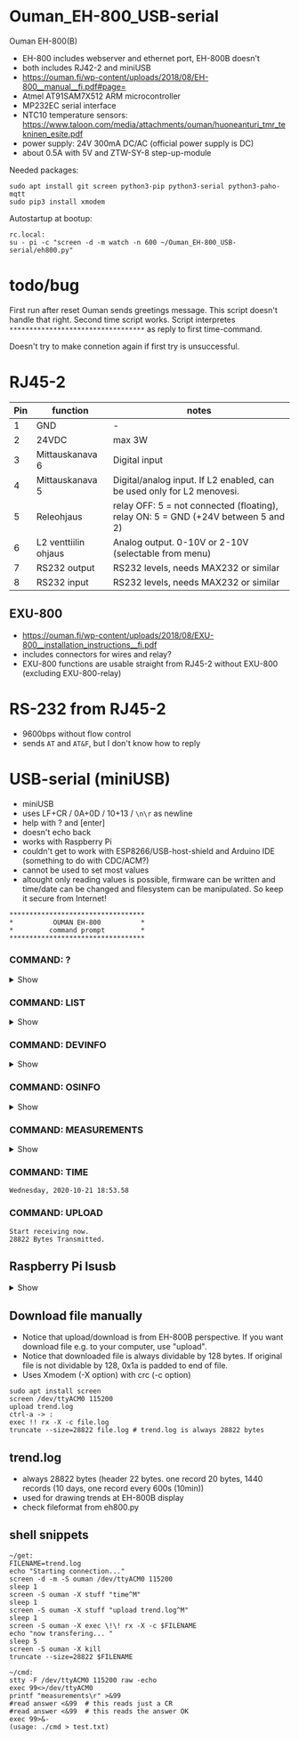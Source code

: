 # Ouman_EH-800_USB-serial

Ouman EH-800(B)
- EH-800 includes webserver and ethernet port, EH-800B doesn't
- both includes RJ42-2 and miniUSB
- https://ouman.fi/wp-content/uploads/2018/08/EH-800__manual__fi.pdf#page=
- Atmel AT91SAM7X512 ARM microcontroller
- MP232EC serial interface
- NTC10 temperature sensors: https://www.taloon.com/media/attachments/ouman/huoneanturi_tmr_tekninen_esite.pdf
- power supply: 24V 300mA DC/AC (official power supply is DC)
- about 0.5A with 5V and ZTW-SY-8 step-up-module

Needed packages:
```
sudo apt install git screen python3-pip python3-serial python3-paho-mqtt
sudo pip3 install xmodem
```
Autostartup at bootup:
```
rc.local:
su - pi -c "screen -d -m watch -n 600 ~/Ouman_EH-800_USB-serial/eh800.py"
```
# todo/bug
First run after reset Ouman sends greetings message. This script doesn't handle that right. Second time script works.
Script interpretes `**********************************` as reply to first time-command.

Doesn't try to make connetion again if first try is unsuccessful.

# RJ45-2

Pin | function | notes
--- | --- | ---
1 | GND | -
2 | 24VDC | max 3W
3 | Mittauskanava 6 | Digital input
4 | Mittauskanava 5 | Digital/analog input. If L2 enabled, can be used only for L2 menovesi.
5 | Releohjaus | relay OFF: 5 = not connected (floating), relay ON: 5 = GND (+24V between 5 and 2)
6 | L2 venttiilin ohjaus | Analog output. 0-10V or 2-10V (selectable from menu)
7 | RS232 output | RS232 levels, needs MAX232 or similar
8 | RS232 input | RS232 levels, needs MAX232 or similar

## EXU-800

- https://ouman.fi/wp-content/uploads/2018/08/EXU-800__installation_instructions__fi.pdf
- includes connectors for wires and relay?
- EXU-800 functions are usable straight from RJ45-2 without EXU-800 (excluding EXU-800-relay)

# RS-232 from RJ45-2

- 9600bps without flow control
- sends `AT` and `AT&F`, but I don't know how to reply

# USB-serial (miniUSB)
- miniUSB
- uses LF+CR / 0A+0D / 10+13 / `\n\r` as newline
- help with ? and [enter]
- doesn't echo back
- works with Raspberry Pi
- couldn't get to work with ESP8266/USB-host-shield and Arduino IDE (something to do with CDC/ACM?)
- cannot be used to set most values
- altought only reading values is possible, firmware can be written and time/date can be changed and filesystem can be manipulated. So keep it secure from Internet!

```
**********************************
*          OUMAN EH-800          *
*         command prompt         *
**********************************
```
### COMMAND: ?

<details>
<summary>Show</summary>
        
```
---------------------------------------------
?
        List all commands.
FORMAT
        Format hard drive.
DELETE [FILENAME]
        Delete file.
DOWNLOAD [filename]
        Download file from PC to EH-800.
        Used protocol is XModem with CRC
UPLOAD [filename]
        Upload file from EH-800 to PC.
        Used protocol is XModem with CRC
KEYECHO
        Echo key presses to USB bus.
LIST
        Print names of exist files.
MEASUREMENTS
        Print measurements.
OSINFO
        Print version of operation system.
DEVINFO
        Print information about devices.
RENAME [oldname] [newname]
        Rename file. Oldname to newname.
TYPE [filename]
        Print contents of file.
TIME
        Print date and time.
SET CLOCK [HH] [MM] [SS]
        Set new clock time.
SET DATE [YYYY] [MM] [DD]
        Set new date.
SET DAY [Day Number, 0=Monday...6=Sunday]
        Set new day of week.
FIRMWARE
        Update firmware version.
PTESTER [test number]
        Do tests with production tester.	
```
</details>

### COMMAND: LIST
<details>
<summary>Show</summary>

```
---------------------------------------------
20.10.2020 16:00        objects.dat     3172
19.07.2012 08:16        ea2.bmp         118
19.07.2012 08:16        alertsb.bmp     118
19.07.2012 08:16        curve.bmp       118
19.07.2012 08:16        curve_bg.bmp    972
19.07.2012 08:16        ea.bmp          118
19.07.2012 08:16        ea_bg.bmp       822
19.07.2012 08:16        L1_bg.bmp       1014
19.07.2012 08:16        l1b.bmp         118
19.07.2012 08:16        sch_bg.bmp      1014
19.07.2012 08:16        schedule.bmp    118
19.07.2012 08:16        set_bg.bmp      1254
19.07.2012 08:16        settings.bmp    118
19.07.2012 08:16        alarm_bg.bmp    1014
19.07.2012 08:16        svenska.lng     14465
19.07.2012 08:16        start.bmp       3894
19.07.2012 08:16        rele_bg.bmp     1388
19.07.2012 08:16        rele.bmp        118
19.07.2012 08:16        curve2.bmp      118
19.07.2012 08:16        l2b.bmp         118
19.07.2012 08:17        english.lng     14691
19.07.2012 08:17        russian.lng     24277
19.07.2012 08:17        smallfont.ehf   3504
19.07.2012 08:18        polish.lng      16002
19.07.2012 08:18        eesti.lng       15378
19.07.2012 11:36        alarm.log       563
20.10.2020 15:48        error.log       360
20.10.2020 16:38        trend.log       28822
28.11.2012 11:45        suomi.edt       44
20.10.2020 16:39        trend.otr       1
20.10.2020 16:39        objects.ini     0

31 Files in drive A
Memory usage 13 %
137472 B of 1004288 B
```
</details>

### COMMAND: DEVINFO

<details>
<summary>Show</summary>

```
Device: OUMAN EH-800B  V2.2.2
Serial Number: xxxxxxxx
MAC Address:
Actuator: XHALOMO
Serial Number: xxxxxxxxxxxxxxxxxxxxx
Kohde:
```
</details>

### COMMAND: OSINFO

<details>
<summary>Show</summary>

```
FreeRTOS V5.2.0
Tasks running: 14
```
</details>

### COMMAND: MEASUREMENTS

<details>
<summary>Show</summary>

```
MEASUREMENTS (menovesi 37 ja ulkolämp 1):
34.0 C
0.0 C
0.0 C
3.0 C #ei ainakaan ulkolämpötila tämähetki
0.0 C
0.0 C
36.7 C
0.0 C
36.6 C #menovesi tämähetki? [8]
1.2 C #ulko tämähetki? [9]
1.6 C
0.0 C
0.0 C
0.0 C
8.0 % [14]
8.4 % [15]
0.0 C
0.0 C
39.7 C
15.0 C 
-.5 C #maksimi/minimi tai jokin keskiarvo?
0.0 C
0.0 C
0.0 C
0.0 %
0.0 %
42.2 C
0.0 dig
```
</details>

### COMMAND: TIME
```
Wednesday, 2020-10-21 18:53.58
```

### COMMAND: UPLOAD
```
Start receiving now.
28822 Bytes Transmitted.
```

## Raspberry Pi lsusb

<details>
<summary>Show</summary>

```
pi@raspberrypi:~ $ lsusb -v

Bus 001 Device 007: ID eb03:0920 MakingThings Make Controller Kit
Couldn't open device, some information will be missing
Device Descriptor:
  bLength                18
  bDescriptorType         1
  bcdUSB               1.10
  bDeviceClass            2 Communications
  bDeviceSubClass         0
  bDeviceProtocol         0
  bMaxPacketSize0         8
  idVendor           0xeb03 MakingThings
  idProduct          0x0920 Make Controller Kit
  bcdDevice            1.10
  iManufacturer           1
  iProduct                2
  iSerial                 0
  bNumConfigurations      1
  Configuration Descriptor:
    bLength                 9
    bDescriptorType         2
    wTotalLength       0x0043
    bNumInterfaces          2
    bConfigurationValue     1
    iConfiguration          3
    bmAttributes         0x80
      (Bus Powered)
    MaxPower              100mA
    Interface Descriptor:
      bLength                 9
      bDescriptorType         4
      bInterfaceNumber        0
      bAlternateSetting       0
      bNumEndpoints           1
      bInterfaceClass         2 Communications
      bInterfaceSubClass      2 Abstract (modem)
      bInterfaceProtocol      0
      iInterface              4
      CDC Header:
        bcdCDC               1.10
      CDC ACM:
        bmCapabilities       0x00
      CDC Union:
        bMasterInterface        0
        bSlaveInterface         1
      CDC Call Management:
        bmCapabilities       0x00
        bDataInterface          1
      Endpoint Descriptor:
        bLength                 7
        bDescriptorType         5
        bEndpointAddress     0x83  EP 3 IN
        bmAttributes            3
          Transfer Type            Interrupt
          Synch Type               None
          Usage Type               Data
        wMaxPacketSize     0x0008  1x 8 bytes
        bInterval             255
    Interface Descriptor:
      bLength                 9
      bDescriptorType         4
      bInterfaceNumber        1
      bAlternateSetting       0
      bNumEndpoints           2
      bInterfaceClass        10 CDC Data
      bInterfaceSubClass      0
      bInterfaceProtocol      0
      iInterface              0
      Endpoint Descriptor:
        bLength                 7
        bDescriptorType         5
        bEndpointAddress     0x01  EP 1 OUT
        bmAttributes            2
          Transfer Type            Bulk
          Synch Type               None
          Usage Type               Data
        wMaxPacketSize     0x0040  1x 64 bytes
        bInterval               0
      Endpoint Descriptor:
        bLength                 7
        bDescriptorType         5
        bEndpointAddress     0x82  EP 2 IN
        bmAttributes            2
          Transfer Type            Bulk
          Synch Type               None
          Usage Type               Data
        wMaxPacketSize     0x0040  1x 64 bytes
        bInterval               0

```
</details>

## Download file manually
- Notice that upload/download is from EH-800B perspective. If you want download file e.g. to your computer, use "upload".
- Notice that downloaded file is always dividable by 128 bytes. If original file is not dividable by 128, 0x1a is padded to end of file.
- Uses Xmodem (-X option) with crc (-c option)
```
sudo apt install screen
screen /dev/ttyACM0 115200
upload trend.log
ctrl-a -> :
exec !! rx -X -c file.log
truncate --size=28822 file.log # trend.log is always 28822 bytes
```

## trend.log
- always 28822 bytes (header 22 bytes. one record 20 bytes, 1440 records (10 days, one record every 600s (10min))
- used for drawing trends at EH-800B display
- check fileformat from eh800.py

## shell snippets
```
~/get:
FILENAME=trend.log
echo "Starting connection..."
screen -d -m -S ouman /dev/ttyACM0 115200
sleep 1
screen -S ouman -X stuff "time^M"
sleep 1
screen -S ouman -X stuff "upload trend.log^M"
sleep 1
screen -S ouman -X exec \!\! rx -X -c $FILENAME
echo "now transfering... "
sleep 5
screen -S ouman -X kill
truncate --size=28822 $FILENAME

~/cmd:
stty -F /dev/ttyACM0 115200 raw -echo
exec 99<>/dev/ttyACM0
printf "measurements\r" >&99
#read answer <&99  # this reads just a CR
#read answer <&99  # this reads the answer OK
exec 99>&-
(usage: ./cmd > test.txt)
```
